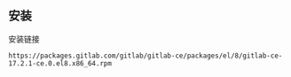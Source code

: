 ## 安装

安装链接
```shell
https://packages.gitlab.com/gitlab/gitlab-ce/packages/el/8/gitlab-ce-17.2.1-ce.0.el8.x86_64.rpm
```